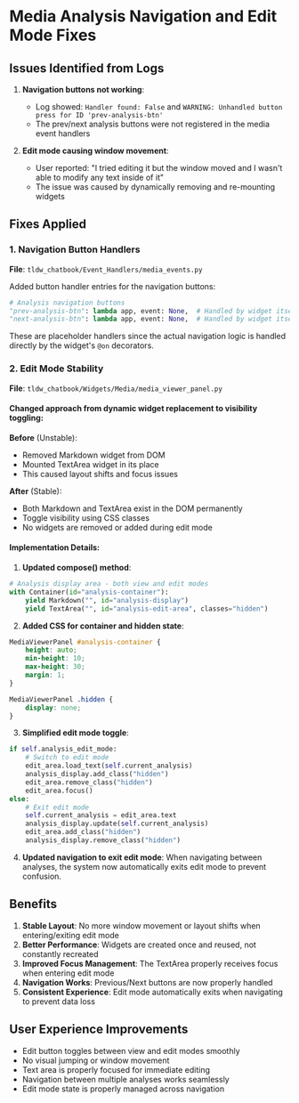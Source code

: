 # Media Analysis Navigation and Edit Mode Fixes

## Issues Identified from Logs

1. **Navigation buttons not working**:
   - Log showed: `Handler found: False` and `WARNING: Unhandled button press for ID 'prev-analysis-btn'`
   - The prev/next analysis buttons were not registered in the media event handlers

2. **Edit mode causing window movement**:
   - User reported: "I tried editing it but the window moved and I wasn't able to modify any text inside of it"
   - The issue was caused by dynamically removing and re-mounting widgets

## Fixes Applied

### 1. Navigation Button Handlers
**File**: `tldw_chatbook/Event_Handlers/media_events.py`

Added button handler entries for the navigation buttons:
```python
# Analysis navigation buttons
"prev-analysis-btn": lambda app, event: None,  # Handled by widget itself
"next-analysis-btn": lambda app, event: None,  # Handled by widget itself
```

These are placeholder handlers since the actual navigation logic is handled directly by the widget's `@on` decorators.

### 2. Edit Mode Stability
**File**: `tldw_chatbook/Widgets/Media/media_viewer_panel.py`

#### Changed approach from dynamic widget replacement to visibility toggling:

**Before** (Unstable):
- Removed Markdown widget from DOM
- Mounted TextArea widget in its place
- This caused layout shifts and focus issues

**After** (Stable):
- Both Markdown and TextArea exist in the DOM permanently
- Toggle visibility using CSS classes
- No widgets are removed or added during edit mode

#### Implementation Details:

1. **Updated compose() method**:
```python
# Analysis display area - both view and edit modes
with Container(id="analysis-container"):
    yield Markdown("", id="analysis-display")
    yield TextArea("", id="analysis-edit-area", classes="hidden")
```

2. **Added CSS for container and hidden state**:
```css
MediaViewerPanel #analysis-container {
    height: auto;
    min-height: 10;
    max-height: 30;
    margin: 1;
}

MediaViewerPanel .hidden {
    display: none;
}
```

3. **Simplified edit mode toggle**:
```python
if self.analysis_edit_mode:
    # Switch to edit mode
    edit_area.load_text(self.current_analysis)
    analysis_display.add_class("hidden")
    edit_area.remove_class("hidden")
    edit_area.focus()
else:
    # Exit edit mode
    self.current_analysis = edit_area.text
    analysis_display.update(self.current_analysis)
    edit_area.add_class("hidden")
    analysis_display.remove_class("hidden")
```

4. **Updated navigation to exit edit mode**:
When navigating between analyses, the system now automatically exits edit mode to prevent confusion.

## Benefits

1. **Stable Layout**: No more window movement or layout shifts when entering/exiting edit mode
2. **Better Performance**: Widgets are created once and reused, not constantly recreated
3. **Improved Focus Management**: The TextArea properly receives focus when entering edit mode
4. **Navigation Works**: Previous/Next buttons are now properly handled
5. **Consistent Experience**: Edit mode automatically exits when navigating to prevent data loss

## User Experience Improvements

- Edit button toggles between view and edit modes smoothly
- No visual jumping or window movement
- Text area is properly focused for immediate editing
- Navigation between multiple analyses works seamlessly
- Edit mode state is properly managed across navigation